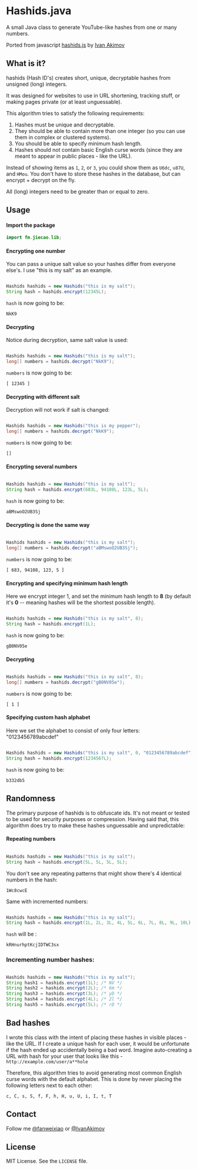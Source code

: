 # Hashids.java

A small Java class to generate YouTube-like hashes from one or many numbers.

Ported from javascript [hashids.js](https://github.com/ivanakimov/hashids.js) by [Ivan Akimov](https://github.com/ivanakimov)

## What is it?

hashids (Hash ID's) creates short, unique, decryptable hashes from unsigned (long) integers.

It was designed for websites to use in URL shortening, tracking stuff, or making pages private (or at least unguessable).

This algorithm tries to satisfy the following requirements:

1. Hashes must be unique and decryptable.
2. They should be able to contain more than one integer (so you can use them in complex or clustered systems).
3. You should be able to specify minimum hash length.
4. Hashes should not contain basic English curse words (since they are meant to appear in public places - like the URL).

Instead of showing items as `1`, `2`, or `3`, you could show them as `U6dc`, `u87U`, and `HMou`.
You don't have to store these hashes in the database, but can encrypt + decrypt on the fly.

All (long) integers need to be greater than or equal to zero.

## Usage

#### Import the package

```java
import fm.jiecao.lib;
```

#### Encrypting one number

You can pass a unique salt value so your hashes differ from everyone else's. I use "this is my salt" as an example.

```java

Hashids hashids = new Hashids("this is my salt");
String hash = hashids.encrypt(12345L);
```

`hash` is now going to be:

	NkK9

#### Decrypting

Notice during decryption, same salt value is used:

```java

Hashids hashids = new Hashids("this is my salt");
long[] numbers = hashids.decrypt("NkK9");
```

`numbers` is now going to be:

	[ 12345 ]

#### Decrypting with different salt

Decryption will not work if salt is changed:

```java

Hashids hashids = new Hashids("this is my pepper");
long[] numbers = hashids.decrypt("NkK9");
```

`numbers` is now going to be:

	[]

#### Encrypting several numbers

```java

Hashids hashids = new Hashids("this is my salt");
String hash = hashids.encrypt(683L, 94108L, 123L, 5L);
```

`hash` is now going to be:

	aBMswoO2UB3Sj

#### Decrypting is done the same way

```java

Hashids hashids = new Hashids("this is my salt");
long[] numbers = hashids.decrypt("aBMswoO2UB3Sj");
```

`numbers` is now going to be:

	[ 683, 94108, 123, 5 ]

#### Encrypting and specifying minimum hash length

Here we encrypt integer 1, and set the minimum hash length to **8** (by default it's **0** -- meaning hashes will be the shortest possible length).

```java

Hashids hashids = new Hashids("this is my salt", 8);
String hash = hashids.encrypt(1L);
```

`hash` is now going to be:

	gB0NV05e

#### Decrypting

```java

Hashids hashids = new Hashids("this is my salt", 8);
long[] numbers = hashids.decrypt("gB0NV05e");
```

`numbers` is now going to be:

	[ 1 ]

#### Specifying custom hash alphabet

Here we set the alphabet to consist of only four letters: "0123456789abcdef"

```java

Hashids hashids = new Hashids("this is my salt", 0, "0123456789abcdef");
String hash = hashids.encrypt(1234567L);
```

`hash` is now going to be:

	b332db5

## Randomness

The primary purpose of hashids is to obfuscate ids. It's not meant or tested to be used for security purposes or compression.
Having said that, this algorithm does try to make these hashes unguessable and unpredictable:

#### Repeating numbers

```java

Hashids hashids = new Hashids("this is my salt");
String hash = hashids.encrypt(5L, 5L, 5L, 5L);
```

You don't see any repeating patterns that might show there's 4 identical numbers in the hash:

	1Wc8cwcE

Same with incremented numbers:

```java

Hashids hashids = new Hashids("this is my salt");
String hash = hashids.encrypt(1L, 2L, 3L, 4L, 5L, 6L, 7L, 8L, 9L, 10L);
```

`hash` will be :

	kRHnurhptKcjIDTWC3sx

### Incrementing number hashes:

```java

Hashids hashids = new Hashids("this is my salt");
String hash1 = hashids.encrypt(1L); /* NV */
String hash2 = hashids.encrypt(2L); /* 6m */
String hash3 = hashids.encrypt(3L); /* yD */
String hash4 = hashids.encrypt(4L); /* 2l */
String hash5 = hashids.encrypt(5L); /* rD */
```

## Bad hashes

I wrote this class with the intent of placing these hashes in visible places - like the URL. If I create a unique hash for each user, it would be unfortunate if the hash ended up accidentally being a bad word. Imagine auto-creating a URL with hash for your user that looks like this - `http://example.com/user/a**hole`

Therefore, this algorithm tries to avoid generating most common English curse words with the default alphabet. This is done by never placing the following letters next to each other:

	c, C, s, S, f, F, h, H, u, U, i, I, t, T

## Contact

Follow me [@fanweixiao](https://twitter.com/fanweixiao) or [@IvanAkimov](http://twitter.com/ivanakimov)

## License

MIT License. See the `LICENSE` file.
